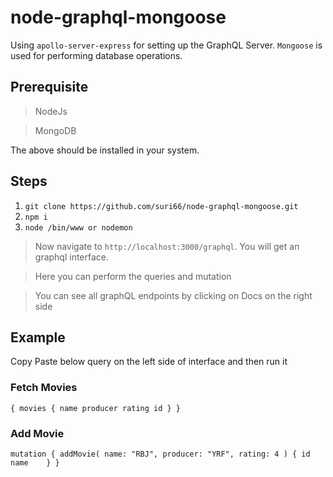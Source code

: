 # node-graphql-mongoose

Using `apollo-server-express` for setting up the GraphQL Server. `Mongoose` is used for performing database operations.

## Prerequisite 

>NodeJs

>MongoDB

The above should be installed in your system.


## Steps

1. `git clone https://github.com/suri66/node-graphql-mongoose.git`
2. `npm i` 
3.  `node /bin/www or nodemon`



> Now navigate to `http://localhost:3000/graphql`. You will get an graphql interface.

> Here you can perform the queries and mutation

> You can see all graphQL endpoints by clicking on Docs on the right side


## Example

Copy Paste below query on the left side of interface and then run it

### Fetch Movies

`{
  movies {
    name
    producer
    rating
    id
  }
}`

### Add Movie

`mutation {
  addMovie(
    name: "RBJ",
    producer: "YRF",
    rating: 4
  )
  {
    id
    name   
  }
}`